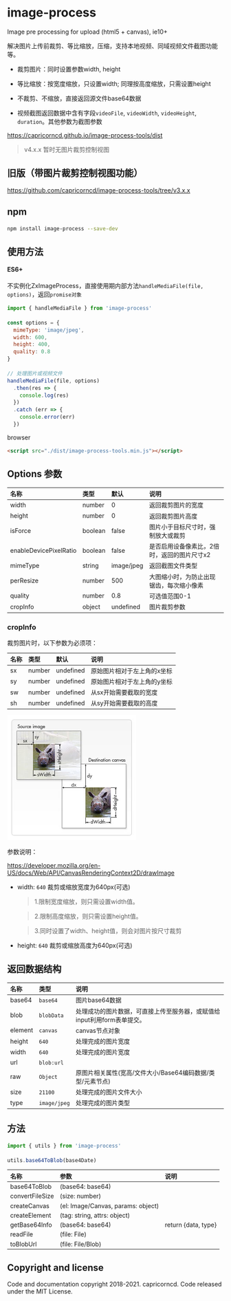 # image-process

Image pre processing for upload (html5 + canvas), ie10+

解决图片上传前裁剪、等比缩放，压缩，支持本地视频、同域视频文件截图功能等。

* 裁剪图片：同时设置参数width, height

* 等比缩放：按宽度缩放，只设置width; 同理按高度缩放，只需设置height

* 不裁剪、不缩放，直接返回源文件base64数据

* 视频截图返回数据中含有字段`videoFile`, `videoWidth`, `videoHeight`, `duration`。其他参数为截图参数

https://capricorncd.github.io/image-process-tools/dist

> v4.x.x 暂时无图片裁剪控制视图

## 旧版（带图片裁剪控制视图功能）

https://github.com/capricorncd/image-process-tools/tree/v3.x.x

## npm

```bash
npm install image-process --save-dev
```

## 使用方法

#### ES6+

不实例化ZxImageProcess，直接使用期内部方法`handleMediaFile(file, options)`，返回`promise对象`

```javascript
import { handleMediaFile } from 'image-process'

const options = {
  mimeType: 'image/jpeg',
  width: 600,
  height: 400,
  quality: 0.8
}

// 处理图片或视频文件
handleMediaFile(file, options)
  .then(res => {
    console.log(res)
  })
  .catch (err => {
    console.error(err)
  })
```

browser

```html
<script src="./dist/image-process-tools.min.js"></script>
```

## Options 参数

|名称|类型|默认|说明|
|:--|:--|:--|:--|
|width|number|0|返回裁剪图片的宽度|
|height|number|0|返回裁剪图片高度|
|isForce|boolean|false|图片小于目标尺寸时，强制放大或裁剪|
|enableDevicePixelRatio|boolean|false|是否启用设备像素比，2倍时，返回的图片尺寸x2|
|mimeType|string|image/jpeg|返回截图文件类型|
|perResize|number|500|大图缩小时，为防止出现锯齿，每次缩小像素|
|quality|number|0.8|可选值范围0-1|
|cropInfo|object|undefined|图片裁剪参数|

### cropInfo

裁剪图片时，以下参数为必须项：

|名称|类型|默认|说明|
|:--|:--|:--|:--|
|sx|number|undefined|原始图片相对于左上角的x坐标|
|sy|number|undefined|原始图片相对于左上角的y坐标|
|sw|number|undefined|从sx开始需要截取的宽度|
|sh|number|undefined|从sy开始需要截取的高度|

![canvas-drawimage](./canvas-drawimage.jpg)

参数说明：

https://developer.mozilla.org/en-US/docs/Web/API/CanvasRenderingContext2D/drawImage

* width: `640` 裁剪或缩放宽度为640px(可选)

  > 1.限制宽度缩放，则只需设置width值。

  > 2.限制高度缩放，则只需设置height值。

  > 3.同时设置了width、height值，则会对图片按尺寸裁剪

* height: `640` 裁剪或缩放高度为640px(可选)


## 返回数据结构

|名称|类型|说明|
|:--|:--|:--|
|base64| `base64` | 图片base64数据|
|blob| `blobData` | 处理成功的图片数据，可直接上传至服务器，或赋值给input利用form表单提交。|
|element| `canvas` | canvas节点对象|
|height| `640`  | 处理完成的图片宽度|
|width| `640` | 处理完成的图片宽度|
|url| `blob:url`| |
|raw| `Object` | 原图片相关属性(宽高/文件大小/Base64编码数据/类型/元素节点)|
|size| `21100` | 处理完成的图片文件大小|
|type| `image/jpeg` | 处理完成的图片类型

## 方法

```javascript
import { utils } from 'image-process'

utils.base64ToBlob(base4Date)
```

|名称|参数|说明|
|:--|:--|:--|
|base64ToBlob|(base64: base64)||
|convertFileSize|(size: number)||
|createCanvas|(el: Image/Canvas, params: object)||
|createElement|(tag: string, attrs: object)||
|getBase64Info|(base64: base64)|return {data, type}|
|readFile|(file: File)||
|toBlobUrl|(file: File/Blob)||

## Copyright and license

Code and documentation copyright 2018-2021. capricorncd. Code released under the MIT License.
